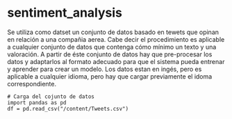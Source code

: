 # sentiment_analysis
Se utiliza como datset un conjunto de datos basado en tewets que opinan en relación a una compañia aerea. Cabe decir el procedimiento es aplicable a cualquier conjunto de datos que contenga cómo mínimo un texto y una valoración. A partir de éste conjunto de datos hay que pre-procesar los datos y adaptarlos al formato adecuado para que el sistema pueda entrenar y aprender para crear un modelo. Los datos estan en ingés, pero es aplicable a cualquier idioma, pero hay que cargar previamente el idoma correspondiente.
```
# Carga del cojunto de datos
import pandas as pd
df = pd.read_csv("/content/Tweets.csv")
```
